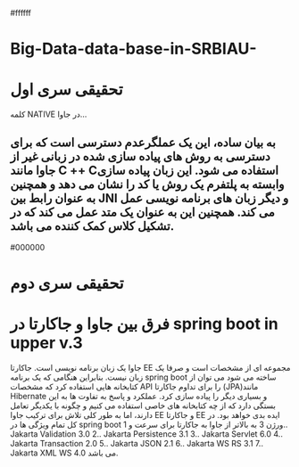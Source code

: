 #ffffff
# Big-Data-data-base-in-SRBIAU-
  # **تحقیقی سری اول**
  کلمه NATIVE در جاوا...

 به بیان ساده، این یک عملگرعدم دسترسی است که برای دسترسی به روش های پیاده سازی شده در زبانی غیر از جاوا مانند C ++ Cاستفاده می شود.
 این زبان پیاده سازی وابسته به پلتفرم یک روش یا کد را نشان می دهد و همچنین به عنوان رابط بین JNI و دیگر زبان های برنامه نویسی عمل می کند.
 همچنین این به عنوان یک متد عمل می کند که در تشکیل کلاس کمک کننده می باشد.
----------------------------------------------------------------------------------------------------------------------------------------------------------------------
#000000 
 # **تحقیقی سری دوم**
 # فرق بین جاوا و جاکارتا در spring boot in upper v.3
 جاوا یک زبان برنامه نویسی است.
 جاکارتا EE مجموعه ای از مشخصات است و صرفا یک زبان نیست. بنابراین هنگامی که یک برنامه spring boot ساخته می شود می توان از کتابخانه هایی استفاده کرد که مشخصات API را برای تداوم جاکارتا (JPA)مانند Hibernate و بسیاری دیگر را پیاده سازی کرد.
 عملکرد و پاسخ به تفاوت ها به این بستگی دارد که از چه کتابخانه های خاصی استفاده می کنیم و چگونه با یکدیگر تعامل دارند، اما به طور کلی تلاش برای ترکیب جاوا EE و جاکارتا EE ایده بدی خواهد بود. در کل تمام ویژگی ها در spring boot ورژن 3 به بالاتر از جاوا به جاکارتا برای سرعت و
1.. Jakarta Validation 3.0
2.. Jakarta Persistence 3.1
3.. Jakarta Servlet 6.0
4.. Jakarta Transaction 2.0
5.. Jakarta JSON 2.1
6.. Jakarta WS RS 3.1
7.. Jakarta XML WS 4.0 
می باشد.
